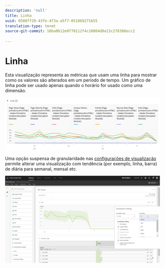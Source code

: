 ```yaml
---
description: 'null'
title: Linha
uuid: 0508ff29-43fe-4f3a-a5f7-051869271b55
translation-type: tm+mt
source-git-commit: 16ba0b12e0f70112f4c10804d0a13c278388ecc2

---
```



# Linha

Esta visualização representa as métricas que usam uma linha para mostrar como os valores são alterados em um período de tempo. Um gráfico de linha pode ser usado apenas quando o horário for usado como uma dimensão.

![](assets/line.png)

Uma opção suspensa de granularidade nas [configurações de visualização](/help/analyze/analysis-workspace/visualizations/freeform-analysis-visualizations.md#section_D3BB5042A92245D8BF6BCF072C66624B) permite alterar uma visualização com tendência (por exemplo, linha, barra) de diária para semanal, mensal etc.

![](assets/viz-granularity.png)

